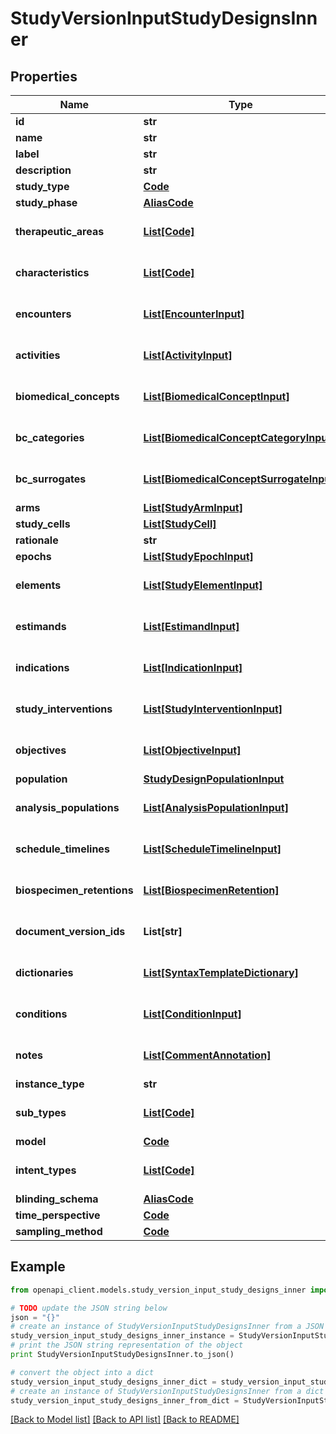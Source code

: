 # StudyVersionInputStudyDesignsInner


## Properties
Name | Type | Description | Notes
------------ | ------------- | ------------- | -------------
**id** | **str** |  | 
**name** | **str** |  | 
**label** | **str** |  | [optional] 
**description** | **str** |  | [optional] 
**study_type** | [**Code**](Code.md) |  | [optional] 
**study_phase** | [**AliasCode**](AliasCode.md) |  | [optional] 
**therapeutic_areas** | [**List[Code]**](Code.md) |  | [optional] [default to []]
**characteristics** | [**List[Code]**](Code.md) |  | [optional] [default to []]
**encounters** | [**List[EncounterInput]**](EncounterInput.md) |  | [optional] [default to []]
**activities** | [**List[ActivityInput]**](ActivityInput.md) |  | [optional] [default to []]
**biomedical_concepts** | [**List[BiomedicalConceptInput]**](BiomedicalConceptInput.md) |  | [optional] [default to []]
**bc_categories** | [**List[BiomedicalConceptCategoryInput]**](BiomedicalConceptCategoryInput.md) |  | [optional] [default to []]
**bc_surrogates** | [**List[BiomedicalConceptSurrogateInput]**](BiomedicalConceptSurrogateInput.md) |  | [optional] [default to []]
**arms** | [**List[StudyArmInput]**](StudyArmInput.md) |  | 
**study_cells** | [**List[StudyCell]**](StudyCell.md) |  | 
**rationale** | **str** |  | 
**epochs** | [**List[StudyEpochInput]**](StudyEpochInput.md) |  | 
**elements** | [**List[StudyElementInput]**](StudyElementInput.md) |  | [optional] [default to []]
**estimands** | [**List[EstimandInput]**](EstimandInput.md) |  | [optional] [default to []]
**indications** | [**List[IndicationInput]**](IndicationInput.md) |  | [optional] [default to []]
**study_interventions** | [**List[StudyInterventionInput]**](StudyInterventionInput.md) |  | [optional] [default to []]
**objectives** | [**List[ObjectiveInput]**](ObjectiveInput.md) |  | [optional] [default to []]
**population** | [**StudyDesignPopulationInput**](StudyDesignPopulationInput.md) |  | [optional] 
**analysis_populations** | [**List[AnalysisPopulationInput]**](AnalysisPopulationInput.md) |  | [optional] [default to []]
**schedule_timelines** | [**List[ScheduleTimelineInput]**](ScheduleTimelineInput.md) |  | [optional] [default to []]
**biospecimen_retentions** | [**List[BiospecimenRetention]**](BiospecimenRetention.md) |  | [optional] [default to []]
**document_version_ids** | **List[str]** |  | [optional] [default to []]
**dictionaries** | [**List[SyntaxTemplateDictionary]**](SyntaxTemplateDictionary.md) |  | [optional] [default to []]
**conditions** | [**List[ConditionInput]**](ConditionInput.md) |  | [optional] [default to []]
**notes** | [**List[CommentAnnotation]**](CommentAnnotation.md) |  | [optional] [default to []]
**instance_type** | **str** |  | 
**sub_types** | [**List[Code]**](Code.md) |  | [optional] [default to []]
**model** | [**Code**](Code.md) |  | 
**intent_types** | [**List[Code]**](Code.md) |  | [optional] [default to []]
**blinding_schema** | [**AliasCode**](AliasCode.md) |  | [optional] 
**time_perspective** | [**Code**](Code.md) |  | 
**sampling_method** | [**Code**](Code.md) |  | [optional] 

## Example

```python
from openapi_client.models.study_version_input_study_designs_inner import StudyVersionInputStudyDesignsInner

# TODO update the JSON string below
json = "{}"
# create an instance of StudyVersionInputStudyDesignsInner from a JSON string
study_version_input_study_designs_inner_instance = StudyVersionInputStudyDesignsInner.from_json(json)
# print the JSON string representation of the object
print StudyVersionInputStudyDesignsInner.to_json()

# convert the object into a dict
study_version_input_study_designs_inner_dict = study_version_input_study_designs_inner_instance.to_dict()
# create an instance of StudyVersionInputStudyDesignsInner from a dict
study_version_input_study_designs_inner_from_dict = StudyVersionInputStudyDesignsInner.from_dict(study_version_input_study_designs_inner_dict)
```
[[Back to Model list]](../README.md#documentation-for-models) [[Back to API list]](../README.md#documentation-for-api-endpoints) [[Back to README]](../README.md)


